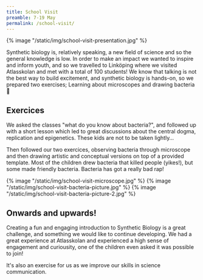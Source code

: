 ```yaml
---
title: School Visit
preamble: 7-19 May
permalink: /school-visit/
---
```


{% image "/static/img/school-visit-presentation.jpg"  %}

Synthetic biology is, relatively speaking, a new field of science and so the general knowledge is low. In order to make an impact we wanted to inspire and inform youth, and so we travelled to Linköping where we visited Atlasskolan and met with a total of 100 students! We know that talking is not the best way to build excitement, and synthetic biology is hands-on, so we prepared two exercises; Learning about microscopes and drawing bacteria 🦠

## Exercices

We asked the classes "what do you know about bacteria?", and followed up with a short lesson which led to great discussions about the central dogma, replication and epigenetics. These kids are not to be taken lightly…

Then followed our two exercices, observing bacteria through microscope and then drawing artistic and conceptual versions on top of a provided template. Most of the children drew bacteria that killed people (yikes!), but some made friendly bacteria. Bacteria has got a really bad rap!

{% image "/static/img/school-visit-microscope.jpg"  %}
{% image "/static/img/school-visit-bacteria-picture.jpg"  %}
{% image "/static/img/school-visit-bacteria-picture-2.jpg"  %}

## Onwards and upwards!

Creating a fun and engaging introduction to Synthetic Biology is a great challenge, and something we would like to continue developing. We had a great experience at Atlasskolan and experienced a high sense of engagement and curiousity, one of the children even asked it was possible to join!

It's also an exercise for us as we improve our skills in science communication.

